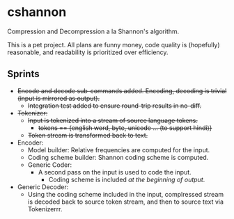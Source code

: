 # cshannon

Compression and Decompression a la Shannon's algorithm.

This is a pet project. All plans are funny money, code quality is (hopefully)
reasonable, and readability is prioritized over efficiency.

## Sprints

* ~~Encode and decode sub-commands added. Encoding, decoding is trivial (input is
  mirrored as output).~~
  * ~~Integration test added to ensure round-trip results in no-diff.~~
* ~~Tokenizer:~~
  * ~~Input is tokenized into a stream of source language tokens.~~
    * ~~tokens == {english word, byte, unicode ... (to support hindi)}~~
  * ~~Token stream is transformed back to text.~~
* Encoder:
  * Model builder: Relative frequencies are computed for the input.
  * Coding scheme builder: Shannon coding scheme is computed.
  * Generic Coder:
    * A second pass on the input is used to code the input.
      * Coding scheme is included _at the beginning of output_.
* Generic Decoder:
  * Using the coding scheme included in the input, complressed stream is decoded
    back to source token stream, and then to source text via Tokenizerrr.
